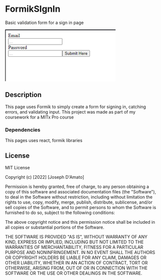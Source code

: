 # FormikSIgnIn

Basic validation form for a sign in page

![Sign In Form Preview](preview.png)

## Description

This page uses Formik to simply create a form for signing in, catching errors, and validating input. This project was made as part of my coursework for a MITx Pro course


### Dependencies

This pages uses react, formik libraries


## License

MIT License

Copyright (c) [2022] [Joseph D'Amato]

Permission is hereby granted, free of charge, to any person obtaining a copy of this software and associated documentation files (the "Software"), to deal in the Software without restriction, including without limitation the rights to use, copy, modify, merge, publish, distribute, sublicense, and/or sell copies of the Software, and to permit persons to whom the Software is furnished to do so, subject to the following conditions:

The above copyright notice and this permission notice shall be included in all copies or substantial portions of the Software.

THE SOFTWARE IS PROVIDED "AS IS", WITHOUT WARRANTY OF ANY KIND, EXPRESS OR IMPLIED, INCLUDING BUT NOT LIMITED TO THE WARRANTIES OF MERCHANTABILITY, FITNESS FOR A PARTICULAR PURPOSE AND NONINFRINGEMENT. IN NO EVENT SHALL THE AUTHORS OR COPYRIGHT HOLDERS BE LIABLE FOR ANY CLAIM, DAMAGES OR OTHER LIABILITY, WHETHER IN AN ACTION OF CONTRACT, TORT OR OTHERWISE, ARISING FROM, OUT OF OR IN CONNECTION WITH THE SOFTWARE OR THE USE OR OTHER DEALINGS IN THE SOFTWARE.
